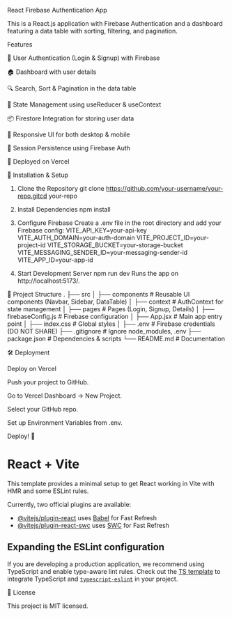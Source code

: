 React Firebase Authentication App

This is a React.js application with Firebase Authentication and a dashboard featuring a data table with sorting, filtering, and pagination.

Features

🔐 User Authentication (Login & Signup) with Firebase

🏠 Dashboard with user details

🔍 Search, Sort & Pagination in the data table

🔄 State Management using useReducer & useContext

📦 Firestore Integration for storing user data

🎨 Responsive UI for both desktop & mobile

📂 Session Persistence using Firebase Auth

🚀 Deployed on Vercel

🚀 Installation & Setup

1. Clone the Repository
   git clone https://github.com/your-username/your-repo.gitcd your-repo

2. Install Dependencies
   npm install

3. Configure Firebase
Create a .env file in the root directory and add your Firebase config:
VITE_API_KEY=your-api-key
VITE_AUTH_DOMAIN=your-auth-domain
VITE_PROJECT_ID=your-project-id
VITE_STORAGE_BUCKET=your-storage-bucket
VITE_MESSAGING_SENDER_ID=your-messaging-sender-id
VITE_APP_ID=your-app-id

4. Start Development Server
   npm run dev
   Runs the app on http://localhost:5173/.

📂 Project Structure
.
├── src
│   ├── components  # Reusable UI components (Navbar, Sidebar, DataTable)
│   ├── context     # AuthContext for state management
│   ├── pages       # Pages (Login, Signup, Details)
│   ├── firebaseConfig.js  # Firebase configuration
│   ├── App.jsx     # Main app entry point
│   ├── index.css   # Global styles
│
├── .env            # Firebase credentials (DO NOT SHARE)
├── .gitignore      # Ignore node_modules, .env
├── package.json    # Dependencies & scripts
└── README.md       # Documentation

🛠️ Deployment

Deploy on Vercel

Push your project to GitHub.

Go to Vercel Dashboard → New Project.

Select your GitHub repo.

Set up Environment Variables from .env.

Deploy! 🎉


# React + Vite

This template provides a minimal setup to get React working in Vite with HMR and some ESLint rules.

Currently, two official plugins are available:

- [@vitejs/plugin-react](https://github.com/vitejs/vite-plugin-react/blob/main/packages/plugin-react/README.md) uses [Babel](https://babeljs.io/) for Fast Refresh
- [@vitejs/plugin-react-swc](https://github.com/vitejs/vite-plugin-react-swc) uses [SWC](https://swc.rs/) for Fast Refresh

## Expanding the ESLint configuration

If you are developing a production application, we recommend using TypeScript and enable type-aware lint rules. Check out the [TS template](https://github.com/vitejs/vite/tree/main/packages/create-vite/template-react-ts) to integrate TypeScript and [`typescript-eslint`](https://typescript-eslint.io) in your project.

📜 License

This project is MIT licensed.
